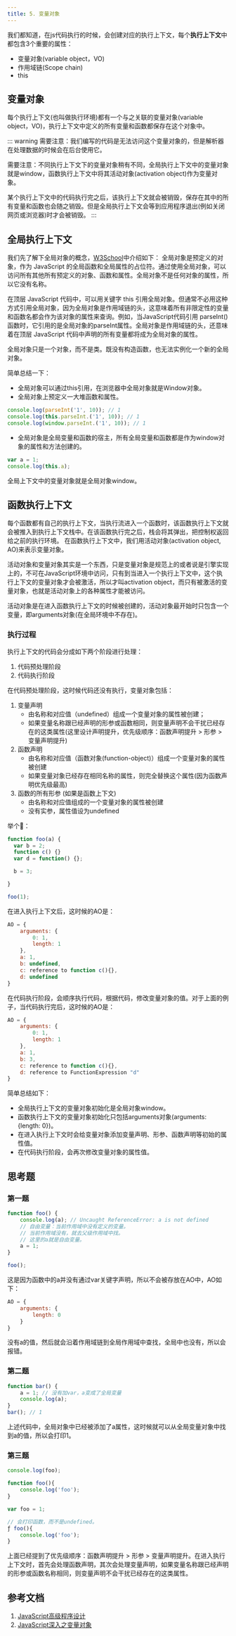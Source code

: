 ```yaml
---
title: 5. 变量对象
---
```



我们都知道，在js代码执行的时候，会创建对应的执行上下文，每个**执行上下文**中都包含3个重要的属性：
* 变量对象(variable object，VO)
* 作用域链(Scope chain)
* this

## 变量对象
每个执行上下文(也叫做执行环境)都有一个与之关联的变量对象(variable object，VO)，执行上下文中定义的所有变量和函数都保存在这个对象中。

::: warning
需要注意：我们编写的代码是无法访问这个变量对象的，但是解析器在处理数据的时候会在后台使用它。

需要注意：不同执行上下文下的变量对象稍有不同，全局执行上下文中的变量对象就是window，函数执行上下文中将其活动对象(activation object)作为变量对象。

某个执行上下文中的代码执行完之后，该执行上下文就会被销毁，保存在其中的所有变量和函数也会随之销毁。但是全局执行上下文会等到应用程序退出(例如关闭网页或浏览器)时才会被销毁。
:::
## 全局执行上下文
我们先了解下全局对象的概念，[W3School](https://www.w3school.com.cn/jsref/jsref_obj_global.asp)中介绍如下：
全局对象是预定义的对象，作为 JavaScript 的全局函数和全局属性的占位符。通过使用全局对象，可以访问所有其他所有预定义的对象、函数和属性。全局对象不是任何对象的属性，所以它没有名称。

在顶层 JavaScript 代码中，可以用关键字 this 引用全局对象。但通常不必用这种方式引用全局对象，因为全局对象是作用域链的头，这意味着所有非限定性的变量和函数名都会作为该对象的属性来查询。例如，当JavaScript代码引用 parseInt() 函数时，它引用的是全局对象的parseInt属性。全局对象是作用域链的头，还意味着在顶层 JavaScript 代码中声明的所有变量都将成为全局对象的属性。

全局对象只是一个对象，而不是类。既没有构造函数，也无法实例化一个新的全局对象。

简单总结一下：

* 全局对象可以通过this引用，在浏览器中全局对象就是Window对象。
* 全局对象上预定义一大堆函数和属性。
```js
console.log(parseInt('1', 10)); // 1
console.log(this.parseInt.('1', 10)); // 1
console.log(window.parseInt.('1', 10)); // 1
```
* 全局对象是全局变量和函数的宿主，所有全局变量和函数都是作为window对象的属性和方法创建的。
```js
var a = 1;
console.log(this.a);
```

全局上下文中的变量对象就是全局对象window。
## 函数执行上下文
每个函数都有自己的执行上下文，当执行流进入一个函数时，该函数执行上下文就会被推入到执行上下文栈中。在该函数执行完之后，栈会将其弹出，把控制权返回给之前的执行环境。
在函数执行上下文中，我们用活动对象(activation object, AO)来表示变量对象。

活动对象和变量对象其实是一个东西，只是变量对象是规范上的或者说是引擎实现上的，不可在JavaScript环境中访问，只有到当进入一个执行上下文中，这个执行上下文的变量对象才会被激活，所以才叫activation object，而只有被激活的变量对象，也就是活动对象上的各种属性才能被访问。

活动对象是在进入函数执行上下文的时候被创建的，活动对象最开始时只包含一个变量，即arguments对象(在全局环境中不存在)。
### 执行过程
执行上下文的代码会分成如下两个阶段进行处理：

1. 代码预处理阶段
2. 代码执行阶段

在代码预处理阶段，这时候代码还没有执行，变量对象包括：

1. 变量声明
   * 由名称和对应值（undefined）组成一个变量对象的属性被创建；
   * 如果变量名称跟已经声明的形参或函数相同，则变量声明不会干扰已经存在的这类属性(这里设计声明提升，优先级顺序：函数声明提升 > 形参 > 变量声明提升)
2. 函数声明
   * 由名称和对应值（函数对象(function-object)）组成一个变量对象的属性被创建
   * 如果变量对象已经存在相同名称的属性，则完全替换这个属性(因为函数声明优先级最高)
3. 函数的所有形参 (如果是函数上下文)
   * 由名称和对应值组成的一个变量对象的属性被创建
   * 没有实参，属性值设为undefined

举个🌰：
```js
function foo(a) {
  var b = 2;
  function c() {}
  var d = function() {};

  b = 3;

}

foo(1);
```
在进入执行上下文后，这时候的AO是：
```js
AO = {
    arguments: {
        0: 1,
        length: 1
    },
    a: 1,
    b: undefined,
    c: reference to function c(){},
    d: undefined
}
```
在代码执行阶段，会顺序执行代码，根据代码，修改变量对象的值。对于上面的例子，当代码执行完后，这时候的AO是：
```js
AO = {
    arguments: {
        0: 1,
        length: 1
    },
    a: 1,
    b: 3,
    c: reference to function c(){},
    d: reference to FunctionExpression "d"
}
```
简单总结如下：
* 全局执行上下文的变量对象初始化是全局对象window。
* 函数执行上下文的变量对象初始化只包括arguments对象(arguments: {length: 0})。
* 在进入执行上下文时会给变量对象添加变量声明、形参、函数声明等初始的属性值。
* 在代码执行阶段，会再次修改变量对象的属性值。

## 思考题
### 第一题
```js
function foo() {
    console.log(a); // Uncaught ReferenceError: a is not defined
    // 自由变量：当前作用域中没有定义的变量。
    // 当前作用域没有，就去父级作用域中找。
    // 这里的a就是自由变量。
    a = 1;
}

foo();
```
这是因为函数中的a并没有通过var关键字声明，所以不会被存放在AO中，AO如下：
```js
AO = {
    arguments: {
        length: 0
    }
}
```
没有a的值，然后就会沿着作用域链到全局作用域中查找，全局中也没有，所以会报错。
### 第二题
```js
function bar() {
    a = 1; // 没有加var，a变成了全局变量
    console.log(a);
}
bar(); // 1
```
上述代码中，全局对象中已经被添加了a属性，这时候就可以从全局变量对象中找到a的值，所以会打印1。

### 第三题
```js
console.log(foo);

function foo(){
    console.log('foo');
}

var foo = 1;
```
```js
// 会打印函数，而不是undefined。
ƒ foo(){
    console.log('foo');
}
```
上面已经提到了优先级顺序：函数声明提升 > 形参 > 变量声明提升。在进入执行上下文时，首先会处理函数声明，其次会处理变量声明，如果变量名称跟已经声明的形参或函数名称相同，则变量声明不会干扰已经存在的这类属性。

## 参考文档
1. [JavaScript高级程序设计]()
2. [JavaScript深入之变量对象](https://github.com/mqyqingfeng/Blog/issues/5)